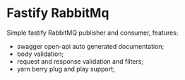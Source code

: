 # Fastify RabbitMq

Simple fastify RabbitMQ publisher and consumer, features: 

* swagger open-api auto generated documentation;
* body validation;
* request and response validation and filters;
* yarn berry plug and play support;
